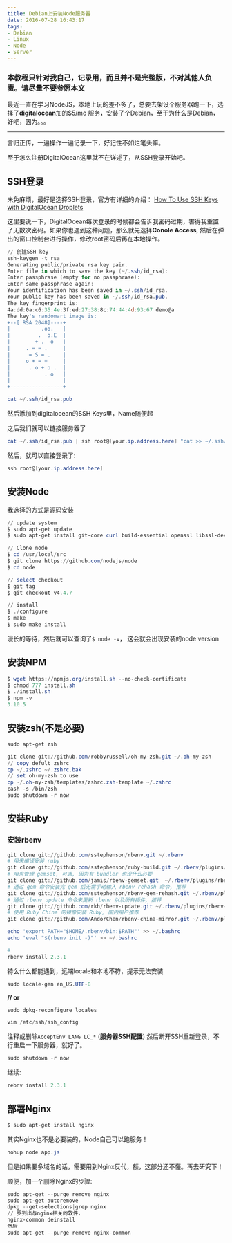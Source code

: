 ```yaml
---
title: Debian上安装Node服务器
date: 2016-07-28 16:43:17
tags:
- Debian
- Linux
- Node
- Server
---
```


### 本教程只针对我自己，记录用，而且并不是完整版，不对其他人负责。请尽量不要参照本文


最近一直在学习NodeJS，本地上玩的差不多了，总要去架设个服务器跑一下，选择了**digitalocean**加的$5/mo 服务，安装了个Debian，至于为什么是Debian，好吧，因为。。。

<!-- more -->
---

言归正传，一遍操作一遍记录一下，好记性不如烂笔头嘛。

至于怎么注册DigitalOcean这里就不在详述了，从SSH登录开始吧。

## SSH登录

未免麻烦，最好是选择SSH登录，官方有详细的介绍：
[How To Use SSH Keys with DigitalOcean Droplets](https://www.digitalocean.com/community/tutorials/how-to-use-ssh-keys-with-digitalocean-droplets)

这里要说一下，DigitalOcean每次登录的时候都会告诉我密码过期，害得我重置了无数次密码。如果你也遇到这种问题，那么就先选择**Conole Access**, 然后在弹出的窗口控制台进行操作，修改root密码后再在本地操作。

```powershell
// 创建SSH key
ssh-keygen -t rsa
Generating public/private rsa key pair.
Enter file in which to save the key (~/.ssh/id_rsa): 
Enter passphrase (empty for no passphrase): 
Enter same passphrase again: 
Your identification has been saved in ~/.ssh/id_rsa.
Your public key has been saved in ~/.ssh/id_rsa.pub.
The key fingerprint is:
4a:dd:0a:c6:35:4e:3f:ed:27:38:8c:74:44:4d:93:67 demo@a
The key's randomart image is:
+--[ RSA 2048]----+
|          .oo.   |
|         .  o.E  |
|        + .  o   |
|     . = = .     |
|      = S = .    |
|     o + = +     |
|      . o + o .  |
|           . o   |
|                 |
+-----------------+
```

```powershell
cat ~/.ssh/id_rsa.pub
```
然后添加到digitalocean的SSH Keys里，Name随便起

之后我们就可以链接服务器了

```powershell
cat ~/.ssh/id_rsa.pub | ssh root@[your.ip.address.here] "cat >> ~/.ssh/authorized_keys"
```
然后，就可以直接登录了:
```powershell
ssh root@[your.ip.address.here]
```

## 安装Node

我选择的方式是源码安装

```powershell
// update system
$ sudo apt-get update
$ sudo apt-get install git-core curl build-essential openssl libssl-dev

// Clone node
$ cd /usr/local/src
$ git clone https://github.com/nodejs/node
$ cd node

// select checkout
$ git tag
$ git checkout v4.4.7

// install
$ ./configure
$ make
$ sudo make install
```
漫长的等待，然后就可以查询了`$ node -v`， 这会就会出现安装的node version

## 安装NPM
```powershell
$ wget https://npmjs.org/install.sh --no-check-certificate
$ chmod 777 install.sh
$ ./install.sh
$ npm -v
3.10.5
```
## 安装zsh(不是必要)
```powershell
sudo apt-get zsh

git clone git://github.com/robbyrussell/oh-my-zsh.git ~/.oh-my-zsh
// copy defult zshrc
cp ~/.zshrc ~/.zshrc.bak
// set oh-my-zsh to use
cp ~/.oh-my-zsh/templates/zshrc.zsh-template ~/.zshrc
cash -s /bin/zsh
sudo shutdown -r now
```

## 安装Ruby
### 安装rbenv
```powershell
git clone git://github.com/sstephenson/rbenv.git ~/.rbenv
# 用来编译安装 ruby
git clone git://github.com/sstephenson/ruby-build.git ~/.rbenv/plugins/ruby-build
# 用来管理 gemset, 可选, 因为有 bundler 也没什么必要
git clone git://github.com/jamis/rbenv-gemset.git  ~/.rbenv/plugins/rbenv-gemset
# 通过 gem 命令安装完 gem 后无需手动输入 rbenv rehash 命令, 推荐
git clone git://github.com/sstephenson/rbenv-gem-rehash.git ~/.rbenv/plugins/rbenv-gem-rehash
# 通过 rbenv update 命令来更新 rbenv 以及所有插件, 推荐
git clone git://github.com/rkh/rbenv-update.git ~/.rbenv/plugins/rbenv-update
# 使用 Ruby China 的镜像安装 Ruby, 国内用户推荐
git clone git://github.com/AndorChen/rbenv-china-mirror.git ~/.rbenv/plugins/rbenv-china-mirror
```

```powershell
echo 'export PATH="$HOME/.rbenv/bin:$PATH"' >> ~/.bashrc
echo 'eval "$(rbenv init -)"' >> ~/.bashrc

#
rbenv install 2.3.1
```

特么什么都能遇到，远端locale和本地不符，提示无法安装

```powershell
sudo locale-gen en_US.UTF-8
```

**// or**

```powershell
sudo dpkg-reconfigure locales
```

```powershell
vim /etc/ssh/ssh_config
```
注释或删除`AcceptEnv LANG LC_*` (**服务器SSH配置**)
然后断开SSH重新登录，不行重启一下服务器，就好了。

```powershell
sudo shutdown -r now
```

继续:
```powershell
rebnv install 2.3.1
```


## 部署Nginx
```powershell
$ sudo apt-get install nginx
```

其实Nginx也不是必要装的，Node自己可以跑服务！
```powershell
nohup node app.js
```

但是如果要多域名的话，需要用到Nginx反代，额，这部分还不懂。再去研究下！

顺便，加一个删除Nginx的步骤:

```powershell
sudo apt-get --purge remove nginx
sudo apt-get autoremove
dpkg --get-selections|grep nginx
// 罗列出与nginx相关的软件， 
nginx-common deinstall 
然后
sudo apt-get --purge remove nginx-common
```



